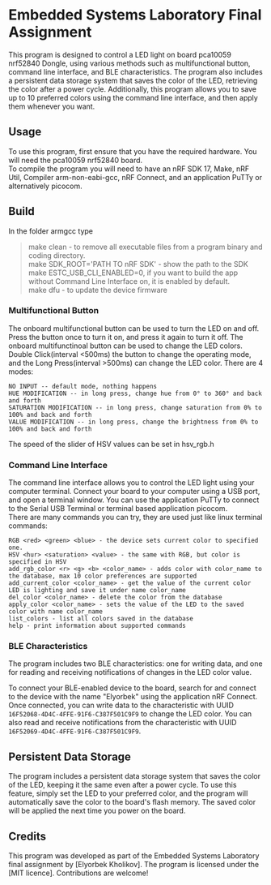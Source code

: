 # Embedded Systems Laboratory Final Assignment

This program is designed to control a LED light on board pca10059 nrf52840 Dongle, using various methods such as multifunctional button, command line interface, and BLE characteristics. The program also includes a persistent data storage system that saves the color of the LED, retrieving the color after a power cycle. Additionally, this program allows you to save up to 10 preferred colors using the command line interface, and then apply them whenever you want.

## Usage

To use this program, first ensure that you have the required hardware. You will need the pca10059 nrf52840 board.  
To compile the program you will need to have an nRF SDK 17, Make, nRF Util, Compiler arm-non-eabi-gcc, nRF Connect, and an application PuTTy or alternatively picocom.

## Build
In the folder armgcc type
>make clean - to remove all executable files from a program binary and coding directory.  
>make SDK_ROOT='PATH TO nRF SDK' - show the path to the SDK  
>make ESTC_USB_CLI_ENABLED=0, if you want to build the app without Command Line Interface on, it is enabled by default.  
>make dfu - to update the device firmware

### Multifunctional Button

The onboard multifunctional button can be used to turn the LED on and off. Press the button once to turn it on, and press it again to turn it off.
The onboard multifunctinoal button can be used to change the LED colors. Double Click(interval <500ms) the button to change the operating mode, and the Long Press(interval >500ms) can change the LED color.
There are 4 modes:  
```
NO INPUT -- default mode, nothing happens
HUE MODIFICATION -- in long press, change hue from 0° to 360° and back and forth
SATURATION MODIFICATION -- in long press, change saturation from 0% to 100% and back and forth
VALUE MODIFICATION -- in long press, change the brightness from 0% to 100% and back and forth
```
The speed of the slider of HSV values can be set in hsv_rgb.h  


### Command Line Interface

The command line interface allows you to control the LED light using your computer terminal. Connect your board to your computer using a USB port, and open a terminal window.
You can use the application PuTTy to connect to the Serial USB Terminal or terminal based application picocom.  
There are many commands you can try, they are used just like linux terminal commands:

```
RGB <red> <green> <blue> - the device sets current color to specified one.  
HSV <hur> <saturation> <value> - the same with RGB, but color is specified in HSV   
add_rgb_color <r> <g> <b> <color_name> - adds color with color_name to the database, max 10 color preferences are supported
add_current_color <color_name> - get the value of the current color LED is lighting and save it under name color_name
del_color <color_name> - delete the color from the database
apply_color <color_name> - sets the value of the LED to the saved color with name color_name 
list_colors - list all colors saved in the database
help - print information about supported commands
```

### BLE Characteristics

The program includes two BLE characteristics: one for writing data, and one for reading and receiving notifications of changes in the LED color value.

To connect your BLE-enabled device to the board, search for and connect to the device with the name "Elyorbek" using the application nRF Connect. Once connected, you can write data to the characteristic with UUID `16F52068-4D4C-4FFE-91F6-C387F501C9F9` to change the LED color. You can also read and receive notifications from the characteristic with UUID `16F52069-4D4C-4FFE-91F6-C387F501C9F9`.

## Persistent Data Storage

The program includes a persistent data storage system that saves the color of the LED, keeping it the same even after a power cycle. To use this feature, simply set the LED to your preferred color, and the program will automatically save the color to the board's flash memory. The saved color will be applied the next time you power on the board.

## Credits

This program was developed as part of the Embedded Systems Laboratory final assignment by [Elyorbek Kholikov]. The program is licensed under the [MIT licence]. Contributions are welcome!
